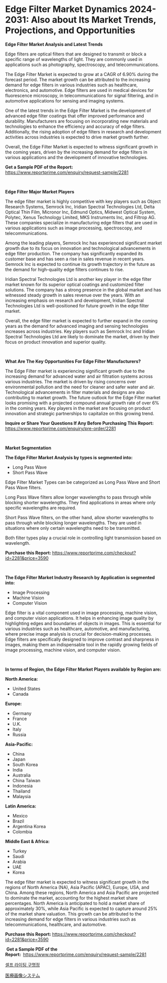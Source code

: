 <p><h1>Edge Filter Market Dynamics 2024-2031: Also about Its Market Trends, Projections, and Opportunities</h1></p><p><strong>Edge Filter Market Analysis and Latest Trends</strong></p>
<p><p>Edge filters are optical filters that are designed to transmit or block a specific range of wavelengths of light. They are commonly used in applications such as photography, spectroscopy, and telecommunications.</p><p>The Edge Filter Market is expected to grow at a CAGR of 6.90% during the forecast period. The market growth can be attributed to the increasing demand for edge filters in various industries such as healthcare, electronics, and automotive. Edge filters are used in medical devices for fluorescence microscopy, in telecommunications for signal filtering, and in automotive applications for sensing and imaging systems.</p><p>One of the latest trends in the Edge Filter Market is the development of advanced edge filter coatings that offer improved performance and durability. Manufacturers are focusing on incorporating new materials and technologies to enhance the efficiency and accuracy of edge filters. Additionally, the rising adoption of edge filters in research and development activities across industries is expected to drive market growth further.</p><p>Overall, the Edge Filter Market is expected to witness significant growth in the coming years, driven by the increasing demand for edge filters in various applications and the development of innovative technologies.</p></p>
<p><strong>Get a Sample PDF of the Report:&nbsp;</strong> <a href="https://www.reportprime.com/enquiry/request-sample/2281">https://www.reportprime.com/enquiry/request-sample/2281</a></p>
<p>&nbsp;</p>
<p><strong>Edge Filter Major Market Players</strong></p>
<p><p>The edge filter market is highly competitive with key players such as Object Research Systems, Semrock Inc, Iridian Spectral Technologies Ltd, Delta Optical Thin Film, Micronor Inc, Edmund Optics, Midwest Optical System, Polytec, Xenus Technology Limited, MKS Instruments Inc, and Filtrop AG. These companies specialize in manufacturing edge filters that are used in various applications such as image processing, spectroscopy, and telecommunications.</p><p>Among the leading players, Semrock Inc has experienced significant market growth due to its focus on innovation and technological advancements in edge filter production. The company has significantly expanded its customer base and has seen a rise in sales revenue in recent years. Semrock Inc is expected to continue its growth trajectory in the future as the demand for high-quality edge filters continues to rise.</p><p>Iridian Spectral Technologies Ltd is another key player in the edge filter market known for its superior optical coatings and customized filter solutions. The company has a strong presence in the global market and has witnessed steady growth in sales revenue over the years. With an increasing emphasis on research and development, Iridian Spectral Technologies Ltd is well-positioned for future growth in the edge filter market.</p><p>Overall, the edge filter market is expected to further expand in the coming years as the demand for advanced imaging and sensing technologies increases across industries. Key players such as Semrock Inc and Iridian Spectral Technologies Ltd are likely to dominate the market, driven by their focus on product innovation and superior quality.</p></p>
<p>&nbsp;</p>
<p><strong>What Are The Key Opportunities For Edge Filter Manufacturers?</strong></p>
<p><p>The Edge Filter market is experiencing significant growth due to the increasing demand for advanced water and air filtration systems across various industries. The market is driven by rising concerns over environmental pollution and the need for cleaner and safer water and air. Technological advancements in filter materials and designs are also contributing to market growth. The future outlook for the Edge Filter market looks promising with a projected compound annual growth rate of over 6% in the coming years. Key players in the market are focusing on product innovation and strategic partnerships to capitalize on this growing trend.</p></p>
<p><strong>Inquire or Share Your Questions If Any Before Purchasing This Report:</strong> <a href="https://www.reportprime.com/enquiry/pre-order/2281">https://www.reportprime.com/enquiry/pre-order/2281</a></p>
<p>&nbsp;</p>
<p><strong>Market Segmentation</strong></p>
<p><strong>The Edge Filter Market Analysis by types is segmented into:</strong></p>
<p><ul><li>Long Pass Wave</li><li>Short Pass Wave</li></ul></p>
<p><p>Edge Filter Market Types can be categorized as Long Pass Wave and Short Pass Wave filters. </p><p>Long Pass Wave filters allow longer wavelengths to pass through while blocking shorter wavelengths. They find applications in areas where only specific wavelengths are required.</p><p>Short Pass Wave filters, on the other hand, allow shorter wavelengths to pass through while blocking longer wavelengths. They are used in situations where only certain wavelengths need to be transmitted. </p><p>Both filter types play a crucial role in controlling light transmission based on wavelength.</p></p>
<p><strong>Purchase this Report:&nbsp;</strong><a href="https://www.reportprime.com/checkout?id=2281&price=3590">https://www.reportprime.com/checkout?id=2281&price=3590</a></p>
<p>&nbsp;</p>
<p><strong>The Edge Filter Market Industry Research by Application is segmented into:</strong></p>
<p><ul><li>Image Processing</li><li>Machine Vision</li><li>Computer Vision</li></ul></p>
<p><p>Edge filter is a vital component used in image processing, machine vision, and computer vision applications. It helps in enhancing image quality by highlighting edges and boundaries of objects in images. This is essential for various industries such as healthcare, automotive, and manufacturing, where precise image analysis is crucial for decision-making processes. Edge filters are specifically designed to improve contrast and sharpness in images, making them an indispensable tool in the rapidly growing fields of image processing, machine vision, and computer vision.</p></p>
<p>&nbsp;</p>
<p><strong>In terms of Region, the Edge Filter Market Players available by Region are:</strong></p>
<p>
    <p> <strong> North America: </strong>
        <ul>
            <li>United States</li>
            <li>Canada</li>
        </ul>
        </p> 
    <p> <strong> Europe: </strong>
        <ul>
            <li>Germany</li>
            <li>France</li>
            <li>U.K.</li>
            <li>Italy</li>
            <li>Russia</li>
        </ul>
        </p> 
    <p> <strong> Asia-Pacific: </strong>
        <ul>
            <li>China</li>
            <li>Japan</li>
            <li>South Korea</li>
            <li>India</li>
            <li>Australia</li>
            <li>China Taiwan</li>
            <li>Indonesia</li>
            <li>Thailand</li>
            <li>Malaysia</li>
        </ul>
        </p> 
    <p> <strong> Latin America: </strong>
        <ul>
            <li>Mexico</li>
            <li>Brazil</li>
            <li>Argentina Korea</li>
            <li>Colombia</li>
        </ul>
        </p> 
    <p> <strong> Middle East & Africa: </strong>
        <ul>
            <li>Turkey</li>
            <li>Saudi</li>
            <li>Arabia</li>
            <li>UAE</li>
            <li>Korea</li>
        </ul>
    </p>
    </p>
<p><p>The edge filter market is expected to witness significant growth in the regions of North America (NA), Asia Pacific (APAC), Europe, USA, and China. Among these regions, North America and Asia Pacific are projected to dominate the market, accounting for the highest market share percentages. North America is anticipated to hold a market share of approximately 30%, while Asia Pacific is expected to capture around 25% of the market share valuation. This growth can be attributed to the increasing demand for edge filters in various industries such as telecommunications, healthcare, and automotive.</p></p>
<p><strong>Purchase this Report: </strong><a href="https://www.reportprime.com/checkout?id=2281&price=3590">https://www.reportprime.com/checkout?id=2281&price=3590</a></p>
<p>&nbsp;<strong>Get a Sample PDF of the Report:&nbsp;&nbsp;</strong><a href="https://www.reportprime.com/enquiry/request-sample/2281">https://www.reportprime.com/enquiry/request-sample/2281</a></p>
<p><strong></strong></p>
<p><p><a href="https://github.com/sougarounis/Market-Research-Report-List-3/blob/main/931190110267.md">셀프 라이팅 구명정</a></p><p><a href="https://github.com/oqoeusbvpadwjs08/Market-Research-Report-List-1/blob/main/468722011315.md">医療画像システム</a></p></p>